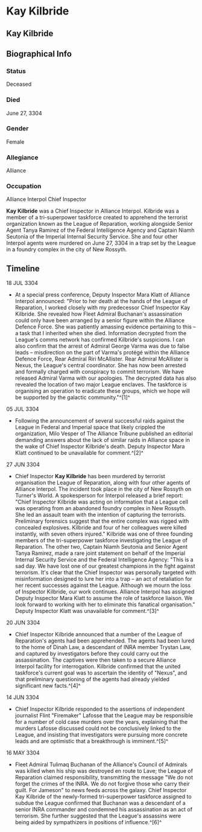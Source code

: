# Kay Kilbride
## Kay Kilbride

		

## Biographical Info

### Status

Deceased

### Died

June 27, 3304

### Gender

Female

### Allegiance

Alliance

### Occupation

Alliance Interpol Chief Inspector

**Kay Kilbride** was a Chief Inspector in Alliance Interpol. Kilbride was a member of a tri-superpower taskforce created to apprehend the terrorist organization known as the League of Reparation, working alongside Senior Agent Tanya Ramirez of the Federal Intelligence Agency and Captain Niamh Seutonia of the Imperial Internal Security Service. She and four other Interpol agents were murdered on June 27, 3304 in a trap set by the League in a foundry complex in the city of New Rossyth.

## Timeline

18 JUL 3304

- At a special press conference, Deputy Inspector Mara Klatt of Alliance Interpol announced: "Prior to her death at the hands of the League of Reparation, I worked closely with my predecessor Chief Inspector Kay Kilbride. She revealed how Fleet Admiral Buchanan's assassination could only have been arranged by a senior figure within the Alliance Defence Force. She was patiently amassing evidence pertaining to this – a task that I inherited when she died. Information decrypted from the League's comms network has confirmed Kilbride's suspicions. I can also confirm that the arrest of Admiral George Varma was due to false leads – misdirection on the part of Varma's protégé within the Alliance Defence Force, Rear Admiral Riri McAllister. Rear Admiral McAllister is Nexus, the League's central coordinator. She has now been arrested and formally charged with conspiracy to commit terrorism. We have released Admiral Varma with our apologies. The decrypted data has also revealed the location of two major League enclaves. The taskforce is organising an operation to eradicate these groups, which we hope will be supported by the galactic community."^[1]^

05 JUL 3304

- Following the announcement of several successful raids against the League in Federal and Imperial space that likely crippled the organization, Milo Vesper of The Alliance Tribune published an editorial demanding answers about the lack of similar raids in Alliance space in the wake of Chief Inspector Kilbride's death. Deputy Inspector Mara Klatt continued to be unavailable for comment.^[2]^

27 JUN 3304

- Chief Inspector **Kay Kilbride** has been murdered by terrorist organisation the League of Reparation, along with four other agents of Alliance Interpol. The incident took place in the city of New Rossyth on Turner's World. A spokesperson for Interpol released a brief report: "Chief Inspector Kilbride was acting on information that a League cell was operating from an abandoned foundry complex in New Rossyth. She led an assault team with the intention of capturing the terrorists. Preliminary forensics suggest that the entire complex was rigged with concealed explosives. Kilbride and four of her colleagues were killed instantly, with seven others injured." Kilbride was one of three founding members of the tri-superpower taskforce investigating the League of Reparation. The other two, Captain Niamh Seutonia and Senior Agent Tanya Ramirez, made a rare joint statement on behalf of the Imperial Internal Security Service and the Federal Intelligence Agency: "This is a sad day. We have lost one of our greatest champions in the fight against terrorism. It's clear that the Chief Inspector was personally targeted with misinformation designed to lure her into a trap – an act of retaliation for her recent successes against the League. Although we mourn the loss of Inspector Kilbride, our work continues. Alliance Interpol has assigned Deputy Inspector Mara Klatt to assume the role of taskforce liaison. We look forward to working with her to eliminate this fanatical organisation." Deputy Inspector Klatt was unavailable for comment.^[3]^

20 JUN 3304

- Chief Inspector Kilbride announced that a number of the League of Reparation's agents had been apprehended. The agents had been lured to the home of Dinah Law, a descendant of INRA member Trystan Law, and captured by investigators before they could carry out the assassination. The captives were then taken to a secure Alliance Interpol facility for interrogation. Kilbride confirmed that the united taskforce's current goal was to ascertain the identity of "Nexus", and that preliminary questioning of the agents had already yielded significant new facts.^[4]^

14 JUN 3304

- Chief Inspector Kilbride responded to the assertions of independent journalist Flint "Firemaker" Lafosse that the League may be responsible for a number of cold case murders over the years, explaining that the murders Lafosse discussed could not be conclusively linked to the League, and insisting that investigators were pursuing more concrete leads and are optimistic that a breakthrough is imminent.^[5]^

16 MAY 3304

- Fleet Admiral Tulimaq Buchanan of the Alliance's Council of Admirals was killed when his ship was destroyed en route to Lave; the League of Reparation claimed responsibility, transmitting the message "We do not forget the crimes of the INRA. We do not forgive those who carry their guilt. For Jameson" to news feeds across the galaxy. Chief Inspector Kay Kilbride of the newly-formed tri-superpower taskforce assigned to subdue the League confirmed that Buchanan was a descendant of a senior INRA commander and condemned his assassination as an act of terrorism. She further suggested that the League's assassins were being aided by sympathizers in positions of influence.^[6]^